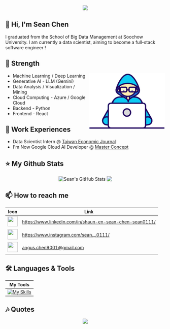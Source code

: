 <div align="center">
  <img src="https://raw.githubusercontent.com/SeanChenR/img_gif/main/myimage/1733936588000sgfa8y.gif" width="800px">
</div>

<h2>
  👋 Hi, I'm Sean Chen
</h2>

I graduated from the School of Big Data Management at Soochow University. I am currently a data scientist, aiming to become a full-stack software engineer !

<h2>
  💪 Strength
</h2>

<img src="https://raw.githubusercontent.com/SeanChenR/img_gif/main/myimage/1733941655000b7xmv7.gif" align="right" width="240px">

- Machine Learning / Deep Learning
- Generative AI - LLM (Gemini)
- Data Analysis / Visualization / Mining
- Cloud Computing - Azure / Google Cloud
- Backend - Python
- Frontend - React

<h2>
  🧐 Work Experiences
</h2>

- Data Scientist Intern @ [Taiwan Economic Journal](https://www.tejwin.com/en/)
- I'm Now Google Cloud AI Developer @ [Master Concept](https://masterconcept.ai/?_gl=1*14oxrdn*_ga*ODE4ODU1NDg5LjE3NDI5ODM3OTY.*_ga_S5HF69XVN2*MTc0Mjk4Mzc5NS4xLjAuMTc0Mjk4Mzc5NS42MC4wLjA.)

<h2>⭐️ My Github Stats</h2>
<div align="center">
  <img align="center" src="https://github-readme-stats.vercel.app/api?username=SeanChenR&show_icons=true&line_height=27&count_private=true&theme=radical" alt="Sean's GitHub Stats" />
  <img align="center" src="https://github-readme-stats.vercel.app/api/top-langs/?username=SeanChenR&hide=java,html,tex&theme=radical&langs_count=3" />
</div>

<h2>
  📫 How to reach me
</h2>

<div align="center">

| Icon                                                                              | Link                                                     |
| --------------------------------------------------------------------------------- | -------------------------------------------------------- |
| <img height="32" width="32" src="https://skillicons.dev/icons?i=linkedin" />  | https://www.linkedin.com/in/shaun-en-sean-chen-sean0111/ |
| <img height="32" width="32" src="https://cdn.simpleicons.org/instagram/FF0069" /> | https://www.instagram.com/sean._.0111/                   |
| <img height="32" width="32" src="https://cdn.simpleicons.org/gmail/EA4335" />     | angus.chen9001@gmail.com                                 |

</div>

<h2>
  🛠️ Languages & Tools
</h2>

<div align="center">
  
| My Tools                                                                                                                                                                                                                  |
| ------------------------------------------------------------------------------------------------------------------------------------------------------------------------------------------------------------------------------------ |
| [![My Skills](https://skillicons.dev/icons?i=gcp,azure,py,pytorch,sklearn,opencv,django,flask,fastapi,selenium,docker,regex,git,linux,ubuntu,vim,md,mysql,postman,html,css,js,ts,react&perline=12)](https://skillicons.dev) |


</div>

<h2>
  🎶 Quotes
</h2>

<div align="center">
  <img src="https://quotes-github-readme.vercel.app/api?quote=Challenges%20are%20what%20make%20life%20interesting%20and%20overcoming%20them%20is%20what%20makes%20life%20meaningful.&author=Joshua%20J.%20Marine.&border=true&theme=dracula">
</div>
